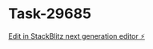 # Task-29685

[Edit in StackBlitz next generation editor ⚡️](https://stackblitz.com/~/github.com/kevin-turing/Task-29685)
